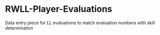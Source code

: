 # RWLL-Player-Evaluations
Data entry piece for LL evaluations to match evaluation numbers with skill determination
